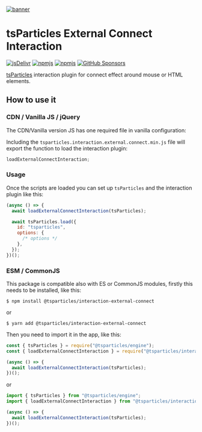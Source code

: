 [![banner](https://particles.js.org/images/banner2.png)](https://particles.js.org)

# tsParticles External Connect Interaction

[![jsDelivr](https://data.jsdelivr.com/v1/package/npm/@tsparticles/interaction-external-connect/badge)](https://www.jsdelivr.com/package/npm/@tsparticles/interaction-external-connect)
[![npmjs](https://badge.fury.io/js/@tsparticles/interaction-external-connect.svg)](https://www.npmjs.com/package/@tsparticles/interaction-external-connect)
[![npmjs](https://img.shields.io/npm/dt/@tsparticles/interaction-external-connect)](https://www.npmjs.com/package/@tsparticles/interaction-external-connect) [![GitHub Sponsors](https://img.shields.io/github/sponsors/matteobruni)](https://github.com/sponsors/matteobruni)

[tsParticles](https://github.com/tsparticles/tsparticles) interaction plugin for connect effect around mouse or HTML
elements.

## How to use it

### CDN / Vanilla JS / jQuery

The CDN/Vanilla version JS has one required file in vanilla configuration:

Including the `tsparticles.interaction.external.connect.min.js` file will export the function to load the interaction
plugin:

```javascript
loadExternalConnectInteraction;
```

### Usage

Once the scripts are loaded you can set up `tsParticles` and the interaction plugin like this:

```javascript
(async () => {
  await loadExternalConnectInteraction(tsParticles);

  await tsParticles.load({
    id: "tsparticles",
    options: {
      /* options */
    },
  });
})();
```

### ESM / CommonJS

This package is compatible also with ES or CommonJS modules, firstly this needs to be installed, like this:

```shell
$ npm install @tsparticles/interaction-external-connect
```

or

```shell
$ yarn add @tsparticles/interaction-external-connect
```

Then you need to import it in the app, like this:

```javascript
const { tsParticles } = require("@tsparticles/engine");
const { loadExternalConnectInteraction } = require("@tsparticles/interaction-external-connect");

(async () => {
  await loadExternalConnectInteraction(tsParticles);
})();
```

or

```javascript
import { tsParticles } from "@tsparticles/engine";
import { loadExternalConnectInteraction } from "@tsparticles/interaction-external-connect";

(async () => {
  await loadExternalConnectInteraction(tsParticles);
})();
```
